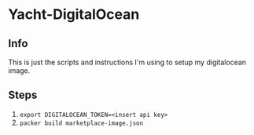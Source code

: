 # Yacht-DigitalOcean

## Info
This is just the scripts and instructions I'm using to setup my digitalocean image.

## Steps

1. `export DIGITALOCEAN_TOKEN=<insert api key>`
2. `packer build marketplace-image.json`
